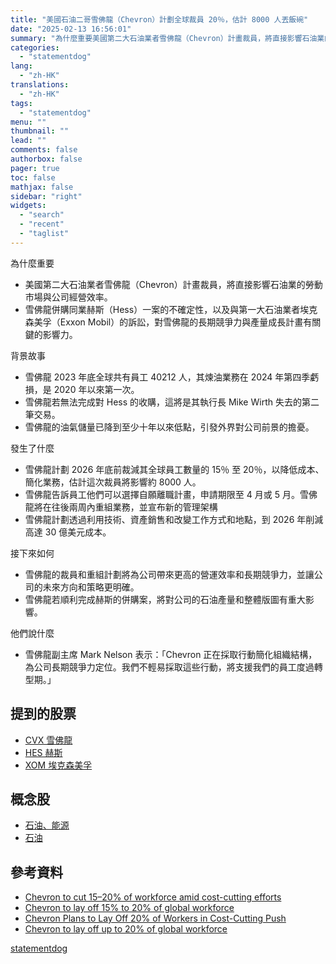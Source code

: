 ```yaml
---
title: "美國石油二哥雪佛龍（Chevron）計劃全球裁員 20％，估計 8000 人丟飯碗"
date: "2025-02-13 16:56:01"
summary: "為什麼重要美國第二大石油業者雪佛龍（Chevron）計畫裁員，將直接影響石油業的勞動市場與..."
categories:
  - "statementdog"
lang:
  - "zh-HK"
translations:
  - "zh-HK"
tags:
  - "statementdog"
menu: ""
thumbnail: ""
lead: ""
comments: false
authorbox: false
pager: true
toc: false
mathjax: false
sidebar: "right"
widgets:
  - "search"
  - "recent"
  - "taglist"
---
```


為什麼重要

* 美國第二大石油業者雪佛龍（Chevron）計畫裁員，將直接影響石油業的勞動市場與公司經營效率。
* 雪佛龍併購同業赫斯（Hess）一案的不確定性，以及與第一大石油業者埃克森美孚（Exxon Mobil）的訴訟，對雪佛龍的長期競爭力與產量成長計畫有關鍵的影響力。

背景故事

* 雪佛龍 2023 年底全球共有員工 40212 人，其煉油業務在 2024 年第四季虧損，是 2020 年以來第一次。
* 雪佛龍若無法完成對 Hess 的收購，這將是其執行長 Mike Wirth 失去的第二筆交易。
* 雪佛龍的油氣儲量已降到至少十年以來低點，引發外界對公司前景的擔憂。

發生了什麼

* 雪佛龍計劃 2026 年底前裁減其全球員工數量的 15％ 至 20％，以降低成本、簡化業務，估計這次裁員將影響約 8000 人。
* 雪佛龍告訴員工他們可以選擇自願離職計畫，申請期限至 4 月或 5 月。雪佛龍將在往後兩周內重組業務，並宣布新的管理架構
* 雪佛龍計劃透過利用技術、資產銷售和改變工作方式和地點，到 2026 年削減高達 30 億美元成本。

接下來如何

* 雪佛龍的裁員和重組計劃將為公司帶來更高的營運效率和長期競爭力，並讓公司的未來方向和策略更明確。
* 雪佛龍若順利完成赫斯的併購案，將對公司的石油產量和整體版圖有重大影響。

他們說什麼

* 雪佛龍副主席 Mark Nelson 表示：「Chevron 正在採取行動簡化組織結構，為公司長期競爭力定位。我們不輕易採取這些行動，將支援我們的員工度過轉型期。」

提到的股票
-----

* [CVX 雪佛龍](/analysis/CVX)
* [HES 赫斯](/analysis/HES)
* [XOM 埃克森美孚](/analysis/XOM)

概念股
---

* [石油、能源](/tags/345)
* [石油](/tags/816)

參考資料
----

* [Chevron to cut 15–20% of workforce amid cost-cutting efforts](https://finance.yahoo.com/video/chevron-cut-15-20-workforce-205458512.html?.tsrc=rss)
* [Chevron to lay off 15% to 20% of global workforce](https://finance.yahoo.com/news/chevron-announces-15-20-layoff-171057431.html?.tsrc=rss)
* [Chevron Plans to Lay Off 20% of Workers in Cost-Cutting Push](https://finance.yahoo.com/news/chevron-plans-cut-20-workers-172234202.html?.tsrc=rss)
* [Chevron to lay off up to 20% of global workforce](https://ca.finance.yahoo.com/news/chevron-announces-15-20-layoff-171057431.html?.tsrc=rss)

[statementdog](https://statementdog.com/news/12427)
